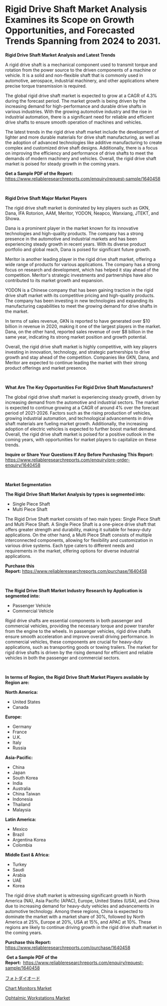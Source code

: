 <p><h1>Rigid Drive Shaft Market Analysis Examines its Scope on Growth Opportunities, and Forecasted Trends Spanning from 2024 to 2031.</h1></p><p><strong>Rigid Drive Shaft Market Analysis and Latest Trends</strong></p>
<p><p>A rigid drive shaft is a mechanical component used to transmit torque and rotation from the power source to the driven components of a machine or vehicle. It is a solid and non-flexible shaft that is commonly used in automotive, aerospace, industrial machinery, and other applications where precise torque transmission is required.</p><p>The global rigid drive shaft market is expected to grow at a CAGR of 4.3% during the forecast period. The market growth is being driven by the increasing demand for high-performance and durable drive shafts in various industries. With the growing automotive industry and the rise in industrial automation, there is a significant need for reliable and efficient drive shafts to ensure smooth operation of machines and vehicles.</p><p>The latest trends in the rigid drive shaft market include the development of lighter and more durable materials for drive shaft manufacturing, as well as the adoption of advanced technologies like additive manufacturing to create complex and customized drive shaft designs. Additionally, there is a focus on improving the efficiency and performance of drive shafts to meet the demands of modern machinery and vehicles. Overall, the rigid drive shaft market is poised for steady growth in the coming years.</p></p>
<p><strong>Get a Sample PDF of the Report:&nbsp;</strong> <a href="https://www.reliableresearchreports.com/enquiry/request-sample/1640458">https://www.reliableresearchreports.com/enquiry/request-sample/1640458</a></p>
<p>&nbsp;</p>
<p><strong>Rigid Drive Shaft Major Market Players</strong></p>
<p><p>The rigid drive shaft market is dominated by key players such as GKN, Dana, IFA Rotorion, AAM, Meritor, YODON, Neapco, Wanxiang, JTEKT, and Showa. </p><p>Dana is a prominent player in the market known for its innovative technologies and high-quality products. The company has a strong presence in the automotive and industrial markets and has been experiencing steady growth in recent years. With its diverse product portfolio and global reach, Dana is poised for significant future growth.</p><p>Meritor is another leading player in the rigid drive shaft market, offering a wide range of products for various applications. The company has a strong focus on research and development, which has helped it stay ahead of the competition. Meritor's strategic investments and partnerships have also contributed to its market growth and expansion.</p><p>YODON is a Chinese company that has been gaining traction in the rigid drive shaft market with its competitive pricing and high-quality products. The company has been investing in new technologies and expanding its manufacturing capabilities to meet the growing demand for drive shafts in the market.</p><p>In terms of sales revenue, GKN is reported to have generated over $10 billion in revenue in 2020, making it one of the largest players in the market. Dana, on the other hand, reported sales revenue of over $8 billion in the same year, indicating its strong market position and growth potential.</p><p>Overall, the rigid drive shaft market is highly competitive, with key players investing in innovation, technology, and strategic partnerships to drive growth and stay ahead of the competition. Companies like GKN, Dana, and Meritor are expected to continue leading the market with their strong product offerings and market presence.</p></p>
<p>&nbsp;</p>
<p><strong>What Are The Key Opportunities For Rigid Drive Shaft Manufacturers?</strong></p>
<p><p>The global rigid drive shaft market is experiencing steady growth, driven by increasing demand from the automotive and industrial sectors. The market is expected to continue growing at a CAGR of around 4% over the forecast period of 2021-2026. Factors such as the rising production of vehicles, growing industrial automation, and technological advancements in drive shaft materials are fueling market growth. Additionally, the increasing adoption of electric vehicles is expected to further boost market demand. Overall, the rigid drive shaft market is poised for a positive outlook in the coming years, with opportunities for market players to capitalize on these trends.</p></p>
<p><strong>Inquire or Share Your Questions If Any Before Purchasing This Report:</strong> <a href="https://www.reliableresearchreports.com/enquiry/pre-order-enquiry/1640458">https://www.reliableresearchreports.com/enquiry/pre-order-enquiry/1640458</a></p>
<p>&nbsp;</p>
<p><strong>Market Segmentation</strong></p>
<p><strong>The Rigid Drive Shaft Market Analysis by types is segmented into:</strong></p>
<p><ul><li>Single Piece Shaft</li><li>Multi Piece Shaft</li></ul></p>
<p><p>The Rigid Drive Shaft market consists of two main types: Single Piece Shaft and Multi Piece Shaft. A Single Piece Shaft is a one-piece drive shaft that offers greater strength and durability, making it suitable for heavy-duty applications. On the other hand, a Multi Piece Shaft consists of multiple interconnected components, allowing for flexibility and customization in various drive systems. Each type caters to different needs and requirements in the market, offering options for diverse industrial applications.</p></p>
<p><strong>Purchase this Report:&nbsp;</strong><a href="https://www.reliableresearchreports.com/purchase/1640458">https://www.reliableresearchreports.com/purchase/1640458</a></p>
<p>&nbsp;</p>
<p><strong>The Rigid Drive Shaft Market Industry Research by Application is segmented into:</strong></p>
<p><ul><li>Passenger Vehicle</li><li>Commercial Vehicle</li></ul></p>
<p><p>Rigid drive shafts are essential components in both passenger and commercial vehicles, providing the necessary torque and power transfer from the engine to the wheels. In passenger vehicles, rigid drive shafts ensure smooth acceleration and improve overall driving performance. In commercial vehicles, these components are crucial for heavy-duty applications, such as transporting goods or towing trailers. The market for rigid drive shafts is driven by the rising demand for efficient and reliable vehicles in both the passenger and commercial sectors.</p></p>
<p>&nbsp;</p>
<p><strong>In terms of Region, the Rigid Drive Shaft Market Players available by Region are:</strong></p>
<p>
    <p> <strong> North America: </strong>
        <ul>
            <li>United States</li>
            <li>Canada</li>
        </ul>
        </p> 
    <p> <strong> Europe: </strong>
        <ul>
            <li>Germany</li>
            <li>France</li>
            <li>U.K.</li>
            <li>Italy</li>
            <li>Russia</li>
        </ul>
        </p> 
    <p> <strong> Asia-Pacific: </strong>
        <ul>
            <li>China</li>
            <li>Japan</li>
            <li>South Korea</li>
            <li>India</li>
            <li>Australia</li>
            <li>China Taiwan</li>
            <li>Indonesia</li>
            <li>Thailand</li>
            <li>Malaysia</li>
        </ul>
        </p> 
    <p> <strong> Latin America: </strong>
        <ul>
            <li>Mexico</li>
            <li>Brazil</li>
            <li>Argentina Korea</li>
            <li>Colombia</li>
        </ul>
        </p> 
    <p> <strong> Middle East & Africa: </strong>
        <ul>
            <li>Turkey</li>
            <li>Saudi</li>
            <li>Arabia</li>
            <li>UAE</li>
            <li>Korea</li>
        </ul>
    </p>
    </p>
<p><p>The rigid drive shaft market is witnessing significant growth in North America (NA), Asia Pacific (APAC), Europe, United States (USA), and China due to increasing demand for heavy-duty vehicles and advancements in automotive technology. Among these regions, China is expected to dominate the market with a market share of 30%, followed by North America at 25%, Europe at 20%, USA at 15%, and APAC at 10%. These regions are likely to continue driving growth in the rigid drive shaft market in the coming years.</p></p>
<p><strong>Purchase this Report: </strong><a href="https://www.reliableresearchreports.com/purchase/1640458">https://www.reliableresearchreports.com/purchase/1640458</a></p>
<p>&nbsp;<strong>Get a Sample PDF of the Report:&nbsp;&nbsp;</strong><a href="https://www.reliableresearchreports.com/enquiry/request-sample/1640458">https://www.reliableresearchreports.com/enquiry/request-sample/1640458</a></p>
<p><strong></strong></p>
<p><p><a href="https://github.com/lababdou/Market-Research-Report-List-2/blob/main/9142960188671.md">フォトダイオード</a></p><p><a href="https://view.publitas.com/reportprime-1/chart-monitors-market-size-growth-outlook-from-2023-to-2030-projecting-at-markets-trends-analysis-by-application-regional-outlook-and-revenue/">Chart Monitors Market</a></p><p><a href="https://view.publitas.com/reportprime-1/ophtalmic-workstations-market-research-report-forecasted-for-period-from-2023-2030-by-market-type-market-application-and-region/">Ophtalmic Workstations Market</a></p></p>